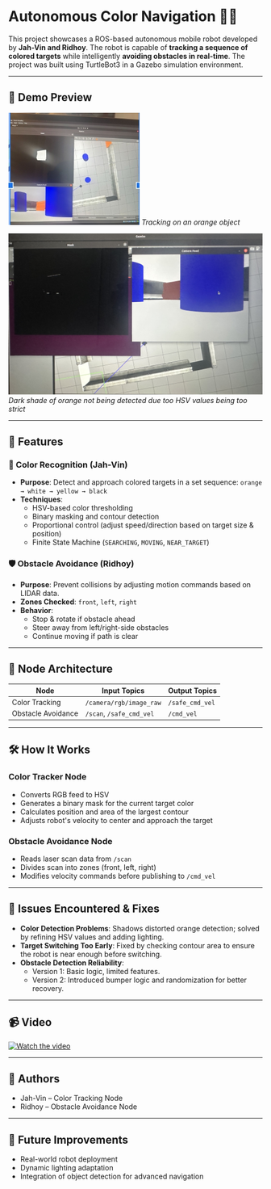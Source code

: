 # Autonomous Color Navigation 🤖🎨

This project showcases a ROS-based autonomous mobile robot developed by **Jah-Vin and Ridhoy**. The robot is capable of **tracking a sequence of colored targets** while intelligently **avoiding obstacles in real-time**. The project was built using TurtleBot3 in a Gazebo simulation environment.

---

## 📸 Demo Preview

![Color Recognition](media/orange_detected.jpeg)
*Tracking on an orange object*

![Obstacle Avoidance](media/failed_orange.jpeg)
*Dark shade of orange not being detected due too HSV values being too strict*

---

## 📌 Features

### 🎯 Color Recognition (Jah-Vin)

- **Purpose**: Detect and approach colored targets in a set sequence:
  `orange → white → yellow → black`
- **Techniques**:
  - HSV-based color thresholding
  - Binary masking and contour detection
  - Proportional control (adjust speed/direction based on target size & position)
  - Finite State Machine (`SEARCHING`, `MOVING`, `NEAR_TARGET`)

### 🛡 Obstacle Avoidance (Ridhoy)

- **Purpose**: Prevent collisions by adjusting motion commands based on LIDAR data.
- **Zones Checked**: `front`, `left`, `right`
- **Behavior**:
  - Stop & rotate if obstacle ahead
  - Steer away from left/right-side obstacles
  - Continue moving if path is clear

---

## 🔄 Node Architecture

| Node              | Input Topics                     | Output Topics |
|-------------------|----------------------------------|----------------|
| Color Tracking     | `/camera/rgb/image_raw`          | `/safe_cmd_vel` |
| Obstacle Avoidance | `/scan`, `/safe_cmd_vel`         | `/cmd_vel`     |

---

## 🛠️ How It Works

### Color Tracker Node
- Converts RGB feed to HSV
- Generates a binary mask for the current target color
- Calculates position and area of the largest contour
- Adjusts robot's velocity to center and approach the target

### Obstacle Avoidance Node
- Reads laser scan data from `/scan`
- Divides scan into zones (front, left, right)
- Modifies velocity commands before publishing to `/cmd_vel`

---

## 🐞 Issues Encountered & Fixes

- **Color Detection Problems**: Shadows distorted orange detection; solved by refining HSV values and adding lighting.
- **Target Switching Too Early**: Fixed by checking contour area to ensure the robot is near enough before switching.
- **Obstacle Detection Reliability**:
  - Version 1: Basic logic, limited features.
  - Version 2: Introduced bumper logic and randomization for better recovery.

---

## 📹 Video

[![Watch the video](https://img.youtube.com/vi/uOf5WkH4RPs/0.jpg)](https://www.youtube.com/watch?v=uOf5WkH4RPs)

---

## 🙌 Authors

- Jah-Vin – Color Tracking Node
- Ridhoy – Obstacle Avoidance Node

---

## 🧠 Future Improvements

- Real-world robot deployment
- Dynamic lighting adaptation
- Integration of object detection for advanced navigation

